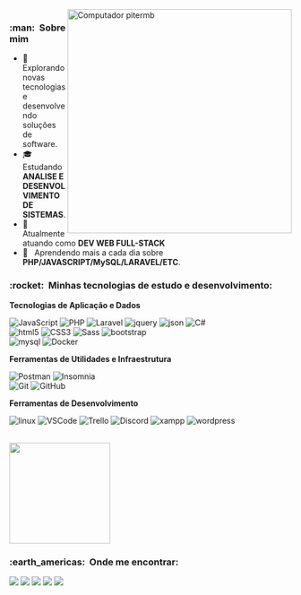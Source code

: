 <img src="https://raw.githubusercontent.com/MicaelliMedeiros/micaellimedeiros/master/image/computer-illustration.png" min-width="400px" max-width="400px" width="400px" align="right" alt="Computador pitermb">

<h3> :man: &nbsp;Sobre mim</h3>

- 🤔 &nbsp; Explorando novas tecnologias e desenvolvendo soluções de software.
- 🎓 &nbsp; Estudando **ANALISE E DESENVOLVIMENTO DE SISTEMAS**.
- 💼 &nbsp; Atualmente atuando como **DEV WEB FULL-STACK**
- 🌱 &nbsp; Aprendendo mais a cada dia sobre <br/> **PHP/JAVASCRIPT/MySQL/LARAVEL/ETC**.

<h3> :rocket: &nbsp;Minhas tecnologias de estudo e desenvolvimento:</h3>

**Tecnologias de Aplicação e Dados**

  ![JavaScript](https://img.shields.io/badge/-JavaScript-333333?style=flat&logo=javascript)
  ![PHP](https://img.shields.io/badge/php-333333?style=flat&logo=PHP)
  ![Laravel](https://img.shields.io/badge/laravel-333333?style=flat&logo=laravel) 
  ![jquery](https://img.shields.io/badge/jquery-333333?style=flat&logo=jquery) 
  ![json](https://img.shields.io/badge/json-333333?style=flat&logo=json)
  ![C#](https://img.shields.io/badge/-C#-333333?style=flat&logo=C#&logoColor=007ACC)
  <br/>
  ![html5](https://img.shields.io/badge/-HTML5-333333?style=flat&logo=html5)
  ![CSS3](https://img.shields.io/badge/-CSS3-333333?style=flat&logo=css3)
  ![Sass](https://img.shields.io/badge/-SASS-333333?style=flat&logo=sass)
  ![bootstrap](https://img.shields.io/badge/-bootstrap-333333?style=flat&logo=bootstrap)
  <br/>
  ![mysql](https://img.shields.io/badge/-mysql-333333?style=flat&logo=mysql)
  ![Docker](https://img.shields.io/badge/-Docker-333333?style=flat&logo=docker)
 
**Ferramentas de Utilidades e Infraestrutura**

  ![Postman](https://img.shields.io/badge/-Postman-333333?style=flat&logo=postman)
  ![Insomnia](https://img.shields.io/badge/-Insomnia-333333?style=flat&logo=insomnia)
  <br/>
  ![Git](https://img.shields.io/badge/-Git-333333?style=flat&logo=git)
  ![GitHub](https://img.shields.io/badge/-GitHub-333333?style=flat&logo=github)

**Ferramentas de Desenvolvimento**

  ![linux](https://img.shields.io/badge/-Linux-333333?style=flat&logo=linux&logoColor=007ACC)
  ![VSCode](https://img.shields.io/badge/-VSCode-333333?style=flat&logo=visual-studio-code&logoColor=007ACC)
  ![Trello](https://img.shields.io/badge/-Trello-333333?style=flat&logo=trello&logoColor=007ACC)
  ![Discord](https://img.shields.io/badge/-Discord-333333?style=flat&logo=discord&logoColor=007ACC)
  ![xampp](https://img.shields.io/badge/-xampp-333333?style=flat&logo=xampp)
  ![wordpress](https://img.shields.io/badge/-wordpress-333333?style=flat&logo=wordpress)

<br/>

<a href="https://github.com/pitermb">
  <img height="180em" src="https://github-readme-stats.vercel.app/api?username=pitermb&theme=dracula&show_icons=true" />
</a>

<br/>

<h3> :earth_americas: &nbsp;Onde me encontrar: </h3> 

<p align="left">
  <a href="mailto:melobruner@gmail.com" alt="Gmail">
  <img src="https://img.shields.io/badge/-Gmail-FF0000?style=flat-square&labelColor=FF0000&logo=gmail&logoColor=white&link=mailto:melobruner@gmail.com" /></a>

  <a href="https://www.linkedin.com/in/piter-merlo-bruner/" alt="Linkedin">
  <img src="https://img.shields.io/badge/-Linkedin-0e76a8?style=flat-square&logo=Linkedin&logoColor=white&link=https://www.linkedin.com/in/piter-merlo-bruner/" /></a>

  <a href="https://api.whatsapp.com/send?phone=5547992422002" alt="WhatsApp">
  <img src="https://img.shields.io/badge/-WhatsApp-25d366?style=flat-square&labelColor=25d366&logo=whatsapp&logoColor=white&link=https://api.whatsapp.com/send?phone=5547992422002"/></a>

  <a href="https://www.facebook.com/merlobruner/" alt="Facebook">
  <img src="https://img.shields.io/badge/-Facebook-3b5998?style=flat-square&labelColor=3b5998&logo=facebook&logoColor=white&link=https://www.facebook.com/merlobruner/"/></a>

  <a href="https://www.instagram.com/pit_mb/" alt="Instagram">
  <img src="https://img.shields.io/badge/-Instagram-DF0174?style=flat-square&labelColor=DF0174&logo=instagram&logoColor=white&link=https://www.instagram.com/pit_mb/"/></a>
</p>  
